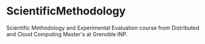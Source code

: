 # ScientificMethodology
Scientific Methodology and Experimental Evaluation course from Distributed and Cloud Computing Master's at Grenoble INP. 
